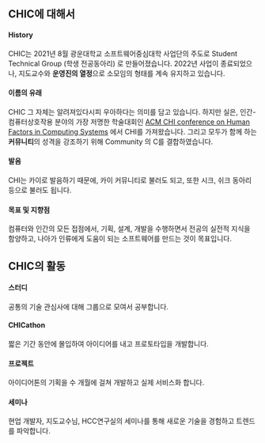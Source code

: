 ## CHIC에 대해서

#### History
CHIC는 2021년 8월 광운대학교 소프트웨어중심대학 사업단의 주도로 Student Technical Group (학생 전공동아리) 로 만들어졌습니다. 2022년 사업이 종료되었으나, 지도교수와 **운영진의 열정**으로 소모임의 형태를 계속 유지하고 있습니다. 

#### 이름의 유래
CHIC 그 자체는 알려져있다시피 우아하다는 의미를 담고 있습니다. 하지만 실은, 인간-컴퓨터상호작용 분야의 가장 저명한 학술대회인 [ACM CHI conference on Human Factors in Computing Systems](https://chi2024.acm.org/) 에서 CHI를 가져왔습니다. 그리고 모두가 함께 하는 **커뮤니티**의 성격을 강조하기 위해 Community 의 C를 결합하였습니다.

#### 발음
CHI는 카이로 발음하기 때문에, 카이 커뮤니티로 불러도 되고, 또한 시크, 쉬크 동아리 등으로 불러도 됩니다.

#### 목표 및 지향점

컴퓨터와 인간의 모든 접점에서, 기획, 설계, 개발을 수행하면서 전공의 실전적 지식을 함양하고, 나아가 인류에게 도움이 되는 소프트웨어를 만드는 것이 목표입니다.


## CHIC의 활동

#### 스터디
공통의 기술 관심사에 대해 그룹으로 모여서 공부합니다.

#### CHICathon
짧은 기간 동안에 몰입하여 아이디어를 내고 프로토타입을 개발합니다.

#### 프로젝트
아이디어톤의 기획을 수 개월에 걸쳐 개발하고 실제 서비스화 합니다.

#### 세미나
현업 개발자, 지도교수님, HCC연구실의 세미나를 통해 새로운 기술을 경험하고 트렌드를 파악합니다.


